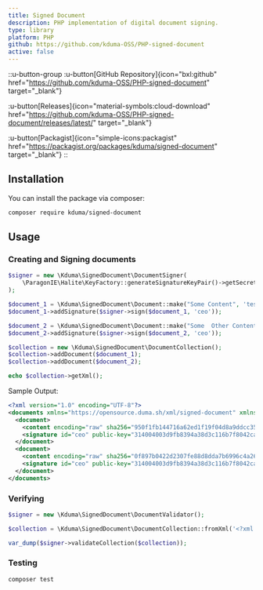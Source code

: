 ```yaml
---
title: Signed Document
description: PHP implementation of digital document signing.
type: library
platform: PHP
github: https://github.com/kduma-OSS/PHP-signed-document
active: false
---
```


::u-button-group
:u-button[GitHub Repository]{icon="bxl:github" href="https://github.com/kduma-OSS/PHP-signed-document" target="_blank"}

:u-button[Releases]{icon="material-symbols:cloud-download" href="https://github.com/kduma-OSS/PHP-signed-document/releases/latest/" target="_blank"}

:u-button[Packagist]{icon="simple-icons:packagist" href="https://packagist.org/packages/kduma/signed-document" target="_blank"}
::


## Installation

You can install the package via composer:

```bash
composer require kduma/signed-document
```

## Usage

### Creating and Signing documents

```php
$signer = new \Kduma\SignedDocument\DocumentSigner(
    \ParagonIE\Halite\KeyFactory::generateSignatureKeyPair()->getSecretKey()
);

$document_1 = \Kduma\SignedDocument\Document::make("Some Content", 'test-document');
$document_1->addSignature($signer->sign($document_1, 'ceo'));

$document_2 = \Kduma\SignedDocument\Document::make("Some  Other Content", 'other-document');
$document_2->addSignature($signer->sign($document_2, 'ceo'));

$collection = new \Kduma\SignedDocument\DocumentCollection();
$collection->addDocument($document_1);
$collection->addDocument($document_2);

echo $collection->getXml();
```

Sample Output:

```xml
<?xml version="1.0" encoding="UTF-8"?>
<documents xmlns="https://opensource.duma.sh/xml/signed-document" xmlns:xsi="http://www.w3.org/2001/XMLSchema-instance" xsi:schemaLocation="https://opensource.duma.sh/xml/signed-document https://github.com/kduma-OSS/PHP-signed-document/raw/master/schema/signed-document.xsd">
  <document>
    <content encoding="raw" sha256="950f1fb144716a62ed1f19f04d8a9ddcc35869d278641fd4f724012b3bbf7d70"><![CDATA[Some Content]]></content>
    <signature id="ceo" public-key="314004003d9fb8394a38d3c116b7f8042ca626d71594ce476a0479c0d2e51d9b7ba087845d34d44e054ae321595d6da514b71bec6ee3e0e1712d475bcddcddbfdeaa5aa59fb4b9590387f9bcd54ccffc30b48040b37cfc93548d50ce1353a19ed157d6a2">09ef8a4aca1ed3faf0886351f54fd6469b60fee91f41ad27176b77cb6a287f4850cd89661cac0f02d3cdbc8821c9defb0d337c368583241f20d208d821977d09</signature>
  </document>
  <document>
    <content encoding="raw" sha256="0f897b0422d2307fe88d8dda7b6996c4a264b468f5bc6be383b4623c2734f840"><![CDATA[Some  Other Content]]></content>
    <signature id="ceo" public-key="314004003d9fb8394a38d3c116b7f8042ca626d71594ce476a0479c0d2e51d9b7ba087845d34d44e054ae321595d6da514b71bec6ee3e0e1712d475bcddcddbfdeaa5aa59fb4b9590387f9bcd54ccffc30b48040b37cfc93548d50ce1353a19ed157d6a2">af8dcdcb2f2644edd633bf288df516c27fe25904e314cc71a9e26c7121376b10fff83615d4c6ac6df2f7512ac23efaa0cb55235c941b3c9653705741e7879808</signature>
  </document>
</documents>
```

### Verifying

```php
$signer = new \Kduma\SignedDocument\DocumentValidator();

$collection = \Kduma\SignedDocument\DocumentCollection::fromXml('<?xml version="1.0" encoding="UTF-8"?><documents xmlns="https://opensource.duma.sh/xml/signed-document"...');

var_dump($signer->validateCollection($collection));
```

### Testing

``` bash
composer test
```